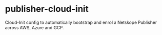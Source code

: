 # publisher-cloud-init
Cloud-Init config to automatically bootstrap and enrol a Netskope Publisher across AWS, Azure and GCP.
